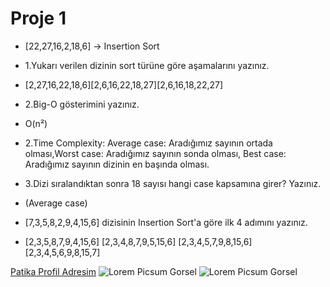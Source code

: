 # Proje 1
* [22,27,16,2,18,6] -> Insertion Sort

* 1.Yukarı verilen dizinin sort türüne göre aşamalarını yazınız.

* [2,27,16,22,18,6][2,6,16,22,18,27][2,6,16,18,22,27]

* 2.Big-O gösterimini yazınız.

* O(n²)

* 2.Time Complexity: Average case: Aradığımız sayının ortada olması,Worst case: Aradığımız sayının sonda olması, Best case: Aradığımız sayının dizinin en başında olması.

* 3.Dizi sıralandıktan sonra 18 sayısı hangi case kapsamına girer? Yazınız.

* (Average case)

* [7,3,5,8,2,9,4,15,6] dizisinin Insertion Sort'a göre ilk 4 adımını yazınız.

* [2,3,5,8,7,9,4,15,6] [2,3,4,8,7,9,5,15,6] [2,3,4,5,7,9,8,15,6] [2,3,4,5,6,9,8,15,7]  


[Patika Profil Adresim](https://app.patika.dev/shelker)
![Lorem Picsum Gorsel](https://cdn.sanity.io/images/9kdepi1d/production/65c832d202a503b15d99e628f4313782f3ef50db-300x62.png)
![Lorem Picsum Gorsel](	https://patika-prod.s3.eu-central-1.amazonaws.com/staticFiles/patikaLogo.png)
